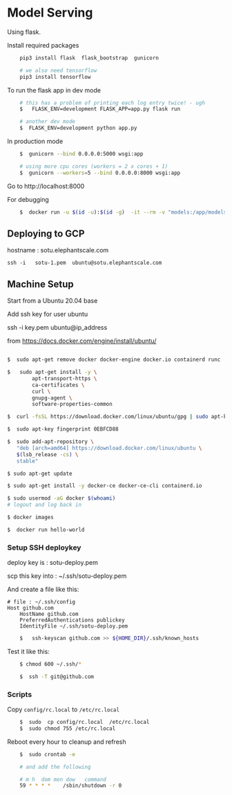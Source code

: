 # Model Serving

Using flask.

Install required packages

```bash
    pip3 install flask  flask_bootstrap  gunicorn

    # we also need tensorflow
    pip3 install tensorflow
```

To run the flask app in dev mode

```bash
    # this has a problem of printing each log entry twice! - ugh 
    $   FLASK_ENV=development FLASK_APP=app.py flask run

    # another dev mode
    $  FLASK_ENV=development python app.py
```


In production mode

```bash
    $  gunicorn --bind 0.0.0.0:5000 wsgi:app

    # using more cpu cores (workers = 2 x cores + 1)
    $  gunicorn --workers=5 --bind 0.0.0.0:8000 wsgi:app
```

Go to http://localhost:8000

For debugging

```bash
    $  docker run -u $(id -u):$(id -g)  -it --rm -v "models:/app/models" --entrypoint /bin/bash  sujee/sotu-text-generator
```

## Deploying to GCP

hostname : sotu.elephantscale.com

    ssh -i   sotu-1.pem  ubuntu@sotu.elephantscale.com


## Machine Setup

Start from a Ubuntu 20.04 base

Add ssh key for user ubuntu

ssh -i key.pem   ubuntu@ip_address

from https://docs.docker.com/engine/install/ubuntu/

```bash

$  sudo apt-get remove docker docker-engine docker.io containerd runc

$   sudo apt-get install -y \
        apt-transport-https \
        ca-certificates \
        curl \
        gnupg-agent \
        software-properties-common

$  curl -fsSL https://download.docker.com/linux/ubuntu/gpg | sudo apt-key add -

$  sudo apt-key fingerprint 0EBFCD88

$  sudo add-apt-repository \
   "deb [arch=amd64] https://download.docker.com/linux/ubuntu \
   $(lsb_release -cs) \
   stable"

$ sudo apt-get update

$ sudo apt-get install -y docker-ce docker-ce-cli containerd.io

$ sudo usermod -aG docker $(whoami)
# logout and log back in

$ docker images

$  docker run hello-world

```

### Setup SSH deploykey

deploy key is : sotu-deploy.pem

scp this key into : ~/.ssh/sotu-deploy.pem

And create a file like this:

```
# file : ~/.ssh/config
Host github.com
    HostName github.com
    PreferredAuthentications publickey
    IdentityFile ~/.ssh/sotu-deploy.pem
```

```bash
    $   ssh-keyscan github.com >> ${HOME_DIR}/.ssh/known_hosts
```

Test it like this:

```bash
    $ chmod 600 ~/.ssh/*

    $  ssh -T git@github.com
```

### Scripts

Copy `config/rc.local`  to `/etc/rc.local`

```bash
    $  sudo  cp config/rc.local  /etc/rc.local
    $  sudo chmod 755 /etc/rc.local
```

Reboot every hour to cleanup  and refresh 

```bash
    $  sudo crontab -e

    # and add the following

    # m h  dom mon dow   command
    59 * * * *    /sbin/shutdown -r 0
```

